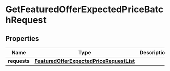 # GetFeaturedOfferExpectedPriceBatchRequest

## Properties
Name | Type | Description | Notes
------------ | ------------- | ------------- | -------------
**requests** | [**FeaturedOfferExpectedPriceRequestList**](FeaturedOfferExpectedPriceRequestList.md) |  |  [optional]
